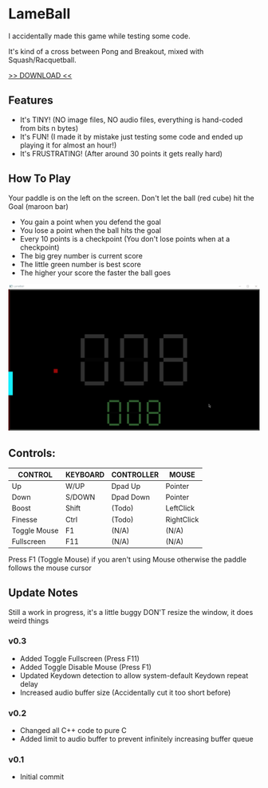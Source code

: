 # LameBall

I accidentally made this game while testing some code.

It's kind of a cross between Pong and Breakout, mixed with Squash/Racquetball.

[>> DOWNLOAD <<](https://github.com/phraggers/LameBall/releases/download/v0.3/LameBall_v0.3.rar)

## Features
- It's TINY! (NO image files, NO audio files, everything is hand-coded from bits n bytes)
- It's FUN! (I made it by mistake just testing some code and ended up playing it for almost an hour!)
- It's FRUSTRATING! (After around 30 points it gets really hard)

## How To Play
Your paddle is on the left on the screen.
Don't let the ball (red cube) hit the Goal (maroon bar)
- You gain a point when you defend the goal
- You lose a point when the ball hits the goal
- Every 10 points is a checkpoint
(You don't lose points when at a checkpoint)
- The big grey number is current score
- The little green number is best score
- The higher your score the faster the ball goes

![alt text](https://raw.githubusercontent.com/phraggers/LameBall/main/misc/LameBallDemo.gif)

## Controls:
   CONTROL   | KEYBOARD | CONTROLLER | MOUSE
-------------|----------|------------|------------
Up           |  W/UP    | Dpad Up    | Pointer
Down         |  S/DOWN  | Dpad Down  | Pointer
Boost        |  Shift   | (Todo)     | LeftClick
Finesse      |  Ctrl    | (Todo)     | RightClick
Toggle Mouse |  F1      |  (N/A)     | (N/A)
Fullscreen   |  F11     |  (N/A)     | (N/A)

Press F1 (Toggle Mouse) if you aren't using Mouse
otherwise the paddle follows the mouse cursor

## Update Notes
Still a work in progress, it's a little buggy
DON'T resize the window, it does weird things

### v0.3
- Added Toggle Fullscreen (Press F11)
- Added Toggle Disable Mouse (Press F1)
- Updated Keydown detection to allow system-default Keydown repeat delay
- Increased audio buffer size (Accidentally cut it too short before)

### v0.2
- Changed all C++ code to pure C
- Added limit to audio buffer to prevent infinitely increasing buffer queue

### v0.1
- Initial commit
